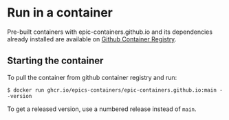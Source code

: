# Run in a container

Pre-built containers with epic-containers.github.io and its dependencies already
installed are available on [Github Container Registry](https://ghcr.io/epics-containers/epic-containers.github.io).

## Starting the container

To pull the container from github container registry and run:

```
$ docker run ghcr.io/epics-containers/epic-containers.github.io:main --version
```

To get a released version, use a numbered release instead of `main`.
